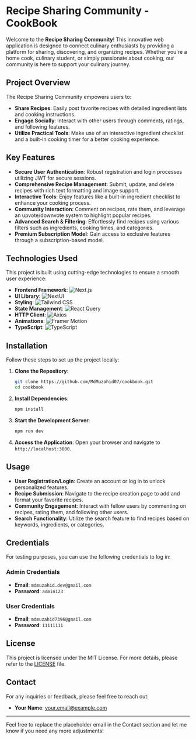 # Recipe Sharing Community - CookBook

Welcome to the **Recipe Sharing Community**! This innovative web application is designed to connect culinary enthusiasts by providing a platform for sharing, discovering, and organizing recipes. Whether you're a home cook, culinary student, or simply passionate about cooking, our community is here to support your culinary journey.

## Project Overview

The Recipe Sharing Community empowers users to:

- **Share Recipes**: Easily post favorite recipes with detailed ingredient lists and cooking instructions.
- **Engage Socially**: Interact with other users through comments, ratings, and following features.
- **Utilize Practical Tools**: Make use of an interactive ingredient checklist and a built-in cooking timer for a better cooking experience.

## Key Features

- **Secure User Authentication**: Robust registration and login processes utilizing JWT for secure sessions.
- **Comprehensive Recipe Management**: Submit, update, and delete recipes with rich text formatting and image support.
- **Interactive Tools**: Enjoy features like a built-in ingredient checklist to enhance your cooking process.
- **Community Interaction**: Comment on recipes, rate them, and leverage an upvote/downvote system to highlight popular recipes.
- **Advanced Search & Filtering**: Effortlessly find recipes using various filters such as ingredients, cooking times, and categories.
- **Premium Subscription Model**: Gain access to exclusive features through a subscription-based model.

## Technologies Used

This project is built using cutting-edge technologies to ensure a smooth user experience:

- **Frontend Framework**: ![Next.js](https://img.shields.io/badge/Next.js-000000?style=for-the-badge&logo=next.js&logoColor=white)
- **UI Library**: ![NextUI](https://img.shields.io/badge/NextUI-0a192f?style=for-the-badge&logo=nextui&logoColor=white)
- **Styling**: ![Tailwind CSS](https://img.shields.io/badge/Tailwind%20CSS-38B2AC?style=for-the-badge&logo=tailwind-css&logoColor=white)
- **State Management**: ![React Query](https://img.shields.io/badge/React%20Query-FF4154?style=for-the-badge&logo=reactquery&logoColor=white)
- **HTTP Client**: ![Axios](https://img.shields.io/badge/Axios-5A29E4?style=for-the-badge&logo=axios&logoColor=white)
- **Animations**: ![Framer Motion](https://img.shields.io/badge/Framer%20Motion-0099FF?style=for-the-badge&logo=framer&logoColor=white)
- **TypeScript**: ![TypeScript](https://img.shields.io/badge/TypeScript-3178C6?style=for-the-badge&logo=typescript&logoColor=white)

## Installation

Follow these steps to set up the project locally:

1. **Clone the Repository**:
   ```bash
   git clone https://github.com/MdMuzahid07/cookbook.git
   cd cookbook
   ```

2. **Install Dependencies**:
   ```bash
   npm install
   ```

3. **Start the Development Server**:
   ```bash
   npm run dev
   ```

4. **Access the Application**: Open your browser and navigate to `http://localhost:3000`.

## Usage

- **User Registration/Login**: Create an account or log in to unlock personalized features.
- **Recipe Submission**: Navigate to the recipe creation page to add and format your favorite recipes.
- **Community Engagement**: Interact with fellow users by commenting on recipes, rating them, and following other users.
- **Search Functionality**: Utilize the search feature to find recipes based on keywords, ingredients, or categories.

## Credentials

For testing purposes, you can use the following credentials to log in:

### Admin Credentials
- **Email**: `mdmuzahid.dev@gmail.com`
- **Password**: `admin123`

### User Credentials
- **Email**: `mdmuzahid7396@gmail.com`
- **Password**: `11111111`

## License

This project is licensed under the MIT License. For more details, please refer to the [LICENSE](LICENSE) file.

## Contact

For any inquiries or feedback, please feel free to reach out:

- **Your Name**: [your.email@example.com](mailto:your.email@example.com)

---

Feel free to replace the placeholder email in the Contact section and let me know if you need any more adjustments!
